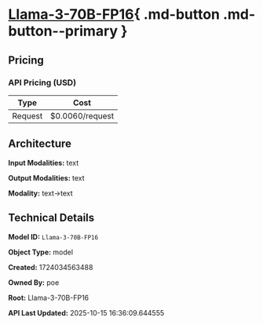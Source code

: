 # [Llama-3-70B-FP16](https://poe.com/Llama-3-70B-FP16){ .md-button .md-button--primary }

## Pricing

### API Pricing (USD)

| Type | Cost |
|------|------|
| Request | $0.0060/request |

## Architecture

**Input Modalities:** text

**Output Modalities:** text

**Modality:** text->text


## Technical Details

**Model ID:** `Llama-3-70B-FP16`

**Object Type:** model

**Created:** 1724034563488

**Owned By:** poe

**Root:** Llama-3-70B-FP16

**API Last Updated:** 2025-10-15 16:36:09.644555
